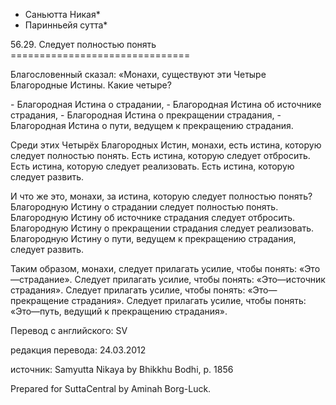 * Саньютта Никая*
* Паринньейя сутта*

56\.29\. Следует полностью понять
\=\=\=\=\=\=\=\=\=\=\=\=\=\=\=\=\=\=\=\=\=\=\=\=\=\=\=\=\=\=\=

Благословенный сказал: «Монахи, существуют эти Четыре Благородные Истины\. Какие четыре?

\- Благородная Истина о страдании,
\- Благородная Истина об источнике страдания,
\- Благородная Истина о прекращении страдания,
\- Благородная Истина о пути, ведущем к прекращению страдания\.

Среди этих Четырёх Благородных Истин, монахи, есть истина, которую следует полностью понять\. Есть истина, которую следует отбросить\. Есть истина, которую следует реализовать\. Есть истина, которую следует развить\.

И что же это, монахи, за истина, которую следует полностью понять? Благородную Истину о страдании следует полностью понять\. Благородную Истину об источнике страдания следует отбросить\. Благородную Истину о прекращении страдания следует реализовать\. Благородную Истину о пути, ведущем к прекращению страдания, следует развить\.

Таким образом, монахи, следует прилагать усилие, чтобы понять: «Это—страдание»\. Следует прилагать усилие, чтобы понять: «Это—источник страдания»\. Следует прилагать усилие, чтобы понять: «Это—прекращение страдания»\. Следует прилагать усилие, чтобы понять: «Это—путь, ведущий к прекращению страдания»\.

Перевод с английского: SV

редакция перевода: 24\.03\.2012

источник: Samyutta Nikaya by Bhikkhu Bodhi, p\. 1856

Prepared for SuttaCentral by Aminah Borg\-Luck\.